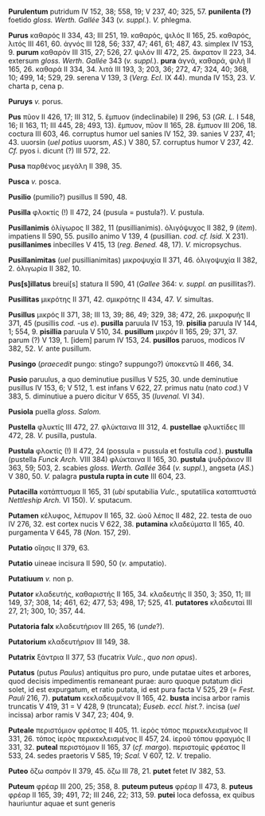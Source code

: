 **Purulentum** putridum IV 152, 38; 558, 19; V 237, 40; 325, 57.
**punilenta (?)** foetido *gloss. Werth. Gallée* 343 (*v. suppl.*).
*V.* phlegma.

**Purus** καθαρός II 334, 43; III 251, 19. καθαρός, ψιλός II 165, 25.
καθαρός, λιτός III 461, 60. ἁγνός III 128, 56; 337, 47; 461, 61; 487,
43. simplex IV 153, 9. **purum** καθαρόν III 315, 27; 526, 27. ψιλόν III
472, 25. ἄκρατον II 223, 34. extersum *gloss. Werth. Gallée* 343 (*v.
suppl.*). **pura** ἁγνά, καθαρά, ψιλή II 165, 26. καθαρά II 334, 34.
λιτά III 193, 3; 203, 36; 272, 47; 324, 40; 368, 10; 499, 14; 529, 29.
serena V 139, 3 (*Verg. Ecl.* IX 44). munda IV 153, 23. *V.* charta p,
cena p.

**Puruys** *v.* porus.

**Pus** πῦον II 426, 17; III 312, 5. ἔμπυον (indeclinabile) II 296, 53
(*GR. L.* I 548, 16; II 163, 11; III 445, 28; 493, 13). ἔμπυον, πῦον II
165, 28. ἔμπυον III 206, 18. coctura III 603, 46. corruptus humor uel
sanies IV 152, 39. sanies V 237, 41; 43. uuorsin (*uel potius* uuorsm,
*AS.*) V 380, 57. corruptus humor V 237, 42. *Cf.* pyos i. dicunt (?)
III 572, 22.

**Pusa** παρθένος μεγάλη II 398, 35.

**Pusca** *v.* posca.

**Pusilio** (pumilio?) pusillus II 590, 48.

**Pusilla** φλοκτίς (!) II 472, 24 (pusula = pustula?). *V.* pustula.

**Pusillanimis** ὀλίγωρος II 382, 11 (pusillianimis). ὀλιγόψυχος II 382,
9 (*item*). impatiens II 590, 55. pusillo animo V 139, 4 (pusillian.
*cod. cf. Isid.* X 231). **pusillanimes** inbecilles V 415, 13 (*reg.
Bened.* 48, 17). *V.* micropsychus.

**Pusillanimitas** (*uel* pusillianimitas) μικροψυχία II 371, 46.
ὀλιγοψυχία II 382, 2. ὀλιγωρία II 382, 10.

**Pus\[s\]illatus** breui\[s\] statura II 590, 41 (*Gallee* 364: *v.
suppl. an* pusillitas?).

**Pusillitas** μικρότης II 371, 42. σμικρότης II 434, 47. *V.* simultas.

**Pusillus** μικρός II 371, 38; III 13, 39; 86, 49; 329, 38; 472, 26.
μικροφυής II 371, 45 (pusillis *cod.* -us *e*). **pusilla** paruula IV
153, 19. **pisilia** paruula IV 144, 1; 554, 9. **pisillia** paruula V
510, 34. **pusillum** μικρόν II 165, 29; 371, 37. parum (?) V 139, 1.
\[idem\] parum IV 153, 24. **pusillos** paruos, modicos IV 382, 52. *V.*
ante pusillum.

**Pusingo** (*praecedit* pungo: stingo? suppungo?) ὑποκεντῶ II 466, 34.

**Pusio** paruulus, a quo deminutiue pusillus V 525, 30. unde deminutiue
pusillus IV 153, 6; V 512, 1. est infans V 622, 27. primus natu (nato
*cod.*) V 383, 5. diminutiue a puero dicitur V 655, 35 (*Iuvenal.* VI
34).

**Pusiola** puella *gloss. Salom.*

**Pustella** φλυκτίς III 472, 27. φλύκταινα III 312, 4. **pustellae**
φλυκτίδες III 472, 28. *V.* pusilla, pustula.

**Pustula** φλοκτίς (!) II 472, 24 (possula = pussula et fostulla
*cod.*). **pustulla** (pustella *Funck Arch.* VIII 384) φλύκταινα II
165, 30. **pustula** ψυδράκιον III 363, 59; 503, 2. scabies *gloss.
Werth. Gallée* 364 (*v. suppl.*), angseta (*AS.*) V 380, 50. *V.*
palagra **pustula rupta in cute** III 604, 23.

**Putacilla** κατάπτυσμα II 165, 31 (*ubi* sputabilia *Vulc.*,
sputatilica καταπτυστά *Nettleship Arch.* VI 150). *V.* sputacum.

**Putamen** κέλυφος, λέπυρον II 165, 32. ὠοῦ λέπος II 482, 22. testa de
ouo IV 276, 32. est cortex nucis V 622, 38. **putamina** κλαδεύματα II
165, 40. purgamenta V 645, 78 (*Non.* 157, 29).

**Putatio** οἴησις II 379, 63.

**Putatio** uineae incisura II 590, 50 (*v.* amputatio).

**Putatiuum** *v.* non p.

**Putator** κλαδευτής, καθαριστής II 165, 34. κλαδευτής II 350, 3; 350,
11; III 149, 37; 308, 14; 461, 62; 477, 53; 498, 17; 525, 41.
**putatores** κλαδευταί III 27, 21; 300, 10; 357, 44.

**Putatoria falx** κλαδευτήριον III 265, 16 (*unde*?).

**Putatorium** κλαδευτήριον III 149, 38.

**Putatrix** ξάντρια II 377, 53 (fucatrix *Vulc.*, *quo non opus*).

**Putatus** (putus *Paulus*) antiquitus pro puro, unde putatae uites et
arbores, quod decisis impedimentis remaneant purae: auro quoque putatum
dici solet, id est expurgatum, et ratio putata, id est pura facta V 525,
29 (= *Fest. Pauli* 216, 7). **putatum** κεκλαδευμένον II 165, 42.
**busta** incisa arbor ramis truncatis V 419, 31 = V 428, 9 (truncata);
*Euseb. eccl. hist.*?. incisa (*uel* incissa) arbor ramis V 347, 23;
404, 9.

**Puteale** περιστόμιον φρέατος II 405, 11. ἱερὸς τόπος περικεκλεισμένος
II 331, 26. τόπος ἱερὸς περικεκλεισμένος II 457, 24. ἱεροῦ τόπου φραγμός
II 331, 32. **puteal** περιστόμιον II 165, 37 (*cf. margo*). περιστομὶς
φρέατος II 533, 24. sedes praetoris V 585, 19; *Scal.* V 607, 12. *V.*
trepalio.

**Puteo** ὄζω σαπρόν II 379, 45. ὄζω III 78, 21. **putet** fetet IV 382,
53.

**Puteum** φρέαρ III 200, 25; 358, 8. **puteum puteus** φρέαρ II 473, 8.
**puteus** φρέαρ II 165, 39; 491, 72; III 246, 22; 313, 59. **putei**
loca defossa, ex quibus hauriuntur aquae et sunt generis

